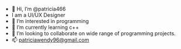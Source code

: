 - 👋 Hi, I’m @patricia466
- I am a UI/UX Designer
- 👀 I’m interested in programming
- 🌱 I’m currently learning c++
- 💞️ I’m looking to collaborate on wide range of programming projects.
- 📫 patriciawendy96@gmail.com

<!---
patricia466/patricia466 is a ✨ special ✨ repository because its `README.md` (this file) appears on your GitHub profile.
You can click the Preview link to take a look at your changes.
--->
